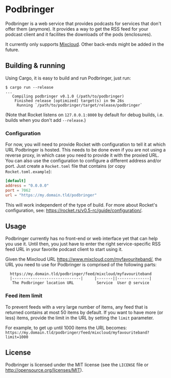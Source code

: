 # Podbringer

Podbringer is a web service that provides podcasts for services that don't
offer them (anymore). It provides a way to get the RSS feed for your podcast
client and it facilites the downloads of the pods (enclosures).

It currently only supports [Mixcloud](https://mixcloud.com).
Other back-ends might be added in the future.

## Building & running

Using Cargo, it is easy to build and run Podbringer, just run:

```shell
$ cargo run --release
...
   Compiling podbringer v0.1.0 (/path/to/podbringer)
    Finished release [optimized] target(s) in 9m 26s
     Running `/path/to/podbringer/target/release/podbringer`
```

(Note that Rocket listens on `127.0.0.1:8000` by default for debug builds, i.e.
builds when you don't add `--release`.)

### Configuration

For now, you will need to provide Rocket with configuration to tell it at which
URL Podbringer is hosted. This needs to be done even if you are not using a
reverse proxy, in which case you need to provide it with the proxied URL. You
can also use the configuration to configure a different address and/or port.
Just create a `Rocket.toml` file that contains (or copy `Rocket.toml.example`):

```toml
[default]
address = "0.0.0.0"
port = 7062
url = "https://my.domain.tld/podbringer"
```

This will work independent of the type of build. For more about Rocket's
configuration, see: <https://rocket.rs/v0.5-rc/guide/configuration/>.

## Usage

Podbringer currently has no front-end or web interface yet that can help you
use it. Until then, you just have to enter the right service-specific RSS feed
URL in your favorite podcast client to start using it.

Given the Mixcloud URL <https://www.mixcloud.com/myfavouriteband/>, the URL you
need to use for Podbringer is comprised of the following parts:

```
  https://my.domain.tld/podbringer/feed/mixcloud/myfavouriteband
  |------------------------------|     |-------||--------------|
   The Podbringer location URL          Service  User @ service
```

### Feed item limit

To prevent feeds with a very large number of items, any feed that is returned
contains at most 50 items by default. If you want to have more (or less) items,
provide the limit in the URL by setting the `limit` parameter.

For example, to get up until 1000 items the URL becomes:
`https://my.domain.tld/podbringer/feed/mixcloud/myfavouriteband?limit=1000`

## License

Podbringer is licensed under the MIT license (see the `LICENSE` file or
<http://opensource.org/licenses/MIT>).
